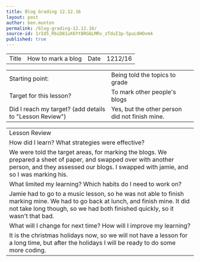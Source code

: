 ```yaml
---
title: Blog Grading 12.12.16
layout: post
author: ben.munton
permalink: /blog-grading-12.12.16/
source-id: 1rId5_RbiD81uX6YtBRG6LMRv_zTduI3p-5puL0HOvm4
published: true
---
```

<table>
  <tr>
    <td>Title</td>
    <td>How to mark a blog</td>
    <td>Date</td>
    <td>1212/16</td>
  </tr>
</table>


<table>
  <tr>
    <td>Starting point:</td>
    <td>Being told the topics to grade</td>
  </tr>
  <tr>
    <td>Target for this lesson?</td>
    <td>To mark other people's blogs</td>
  </tr>
  <tr>
    <td>Did I reach my target? 
(add details to "Lesson Review")</td>
    <td> Yes, but the other person did not finish mine.</td>
  </tr>
</table>


<table>
  <tr>
    <td>Lesson Review</td>
  </tr>
  <tr>
    <td>How did I learn? What strategies were effective? </td>
  </tr>
  <tr>
    <td>We were told the target areas, for marking the blogs. We prepared a sheet of paper, and swapped over with another person, and they assessed our blogs.  I swapped with jamie, and so I was marking his.</td>
  </tr>
  <tr>
    <td>What limited my learning? Which habits do I need to work on? </td>
  </tr>
  <tr>
    <td>Jamie had to go to a music lesson, so he was not able to finish marking mine. We had to go back at lunch, and finish mine. It did not take long though, so we had both finished quickly, so it wasn't that bad.</td>
  </tr>
  <tr>
    <td>What will I change for next time? How will I improve my learning?</td>
  </tr>
  <tr>
    <td>It is the christmas holidays now, so we will not have a lesson for a long time, but after the holidays I will be ready to do some more coding.</td>
  </tr>
</table>


